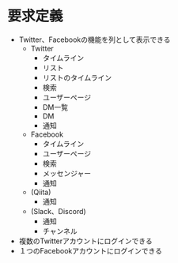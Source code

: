 ﻿# 要求定義

- Twitter、Facebookの機能を列として表示できる
  - Twitter
    - タイムライン
    - リスト
    - リストのタイムライン
    - 検索
    - ユーザーページ
    - DM一覧
    - DM
    - 通知
  - Facebook
    - タイムライン
    - ユーザーページ
    - 検索
    - メッセンジャー
    - 通知
  - (Qiita)
    - 通知
  - (Slack、Discord)
    - 通知
    - チャンネル
- 複数のTwitterアカウントにログインできる
- １つのFacebookアカウントにログインできる
